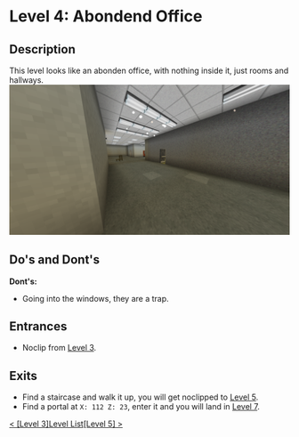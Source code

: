 # Level 4: Abondend Office

## Description
This level looks like an abonden office, with nothing inside it, just rooms and hallways.
<img src="./img/Level_4.png" />

## Do's and Dont's
**Dont's:**
* Going into the windows, they are a trap.

## Entrances
* Noclip from <a href="./Level_3.md">Level 3</a>.

## Exits
* Find a staircase and walk it up, you will get noclipped to <a href="./Level_5.md">Level 5</a>.
* Find a portal at `X: 112 Z: 23`, enter it and you will land in <a href="./Level_7.md">Level 7</a>.

<a href="./Level_3.md">< [Level 3]</a><a href="./Levels.md">Level List</a><a href="./Level_5.md">[Level 5] ></a>